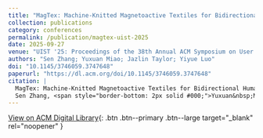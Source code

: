 ```yaml
---
title: "MagTex: Machine-Knitted Magnetoactive Textiles for Bidirectional Human-Machine Interface"
collection: publications
category: conferences
permalink: /publication/magtex-uist-2025
date: 2025-09-27
venue: "UIST '25: Proceedings of the 38th Annual ACM Symposium on User Interface Software and Technology"
authors: "Sen Zhang; Yuxuan Miao; Jazlin Taylor; Yiyue Luo"
doi: "10.1145/3746059.3747648"
paperurl: "https://dl.acm.org/doi/10.1145/3746059.3747648"
citation: |
  MagTex: Machine-Knitted Magnetoactive Textiles for Bidirectional Human-Machine Interface. UIST 2025  
  Sen Zhang, <span style="border-bottom: 2px solid #000;">Yuxuan&nbsp;Miao</span>, Jazlin Taylor, Yiyue Luo.
---
```


[View on ACM Digital Library](https://dl.acm.org/doi/10.1145/3746059.3747648){: .btn .btn--primary .btn--large target="_blank" rel="noopener" }
